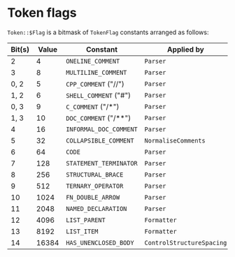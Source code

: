 # Token flags

`Token::$Flag` is a bitmask of `TokenFlag` constants arranged as follows:

| Bit(s) | Value | Constant                | Applied by                |
| ------ | ----- | ----------------------- | ------------------------- |
| 2      | 4     | `ONELINE_COMMENT`       | `Parser`                  |
| 3      | 8     | `MULTILINE_COMMENT`     | `Parser`                  |
| 0, 2   | 5     | `CPP_COMMENT` ("//")    | `Parser`                  |
| 1, 2   | 6     | `SHELL_COMMENT` ("#")   | `Parser`                  |
| 0, 3   | 9     | `C_COMMENT` ("/\*")     | `Parser`                  |
| 1, 3   | 10    | `DOC_COMMENT` ("/\*\*") | `Parser`                  |
| 4      | 16    | `INFORMAL_DOC_COMMENT`  | `Parser`                  |
| 5      | 32    | `COLLAPSIBLE_COMMENT`   | `NormaliseComments`       |
| 6      | 64    | `CODE`                  | `Parser`                  |
| 7      | 128   | `STATEMENT_TERMINATOR`  | `Parser`                  |
| 8      | 256   | `STRUCTURAL_BRACE`      | `Parser`                  |
| 9      | 512   | `TERNARY_OPERATOR`      | `Parser`                  |
| 10     | 1024  | `FN_DOUBLE_ARROW`       | `Parser`                  |
| 11     | 2048  | `NAMED_DECLARATION`     | `Parser`                  |
| 12     | 4096  | `LIST_PARENT`           | `Formatter`               |
| 13     | 8192  | `LIST_ITEM`             | `Formatter`               |
| 14     | 16384 | `HAS_UNENCLOSED_BODY`   | `ControlStructureSpacing` |
